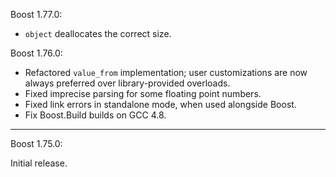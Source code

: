 Boost 1.77.0:

* `object` deallocates the correct size.

Boost 1.76.0:

* Refactored `value_from` implementation; user customizations are now always
  preferred over library-provided overloads.
* Fixed imprecise parsing for some floating point numbers.
* Fixed link errors in standalone mode, when used alongside Boost.
* Fix Boost.Build builds on GCC 4.8.

--------------------------------------------------------------------------------

Boost 1.75.0:

Initial release.
